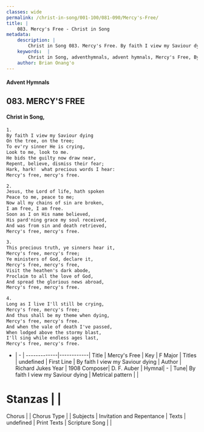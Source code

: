 ```yaml
---
classes: wide
permalink: /christ-in-song/001-100/081-090/Mercy's-Free/
title: |
    083. Mercy's Free - Christ in Song
metadata:
    description: |
        Christ in Song 083. Mercy's Free. By faith I view my Saviour dying On the tree, on the tree; To ev'ry sinner He is crying, Look to me, look to me. He bids the guilty now draw near, Repent, believe, dismiss their fear; Hark, hark!  what precious words I hear: Mercy's free, mercy's free.
    keywords:  |
        Christ in Song, adventhymnals, advent hymnals, Mercy's Free, By faith I view my Saviour dying. 
    author: Brian Onang'o
---
```


#### Advent Hymnals
## 083. MERCY'S FREE
####  Christ in Song,

```txt
1.
By faith I view my Saviour dying
On the tree, on the tree;
To ev'ry sinner He is crying,
Look to me, look to me.
He bids the guilty now draw near,
Repent, believe, dismiss their fear;
Hark, hark!  what precious words I hear:
Mercy's free, mercy's free.

2.
Jesus, the Lord of life, hath spoken
Peace to me, peace to me;
Now all my chains of sin are broken,
I am free, I am free.
Soon as I on His name believed,
His pard'ning grace my soul received,
And was from sin and death retrieved,
Mercy's free, mercy's free.

3.
This precious truth, ye sinners hear it,
Mercy's free, mercy's free;
Ye ministers of God, declare it,
Mercy's free, mercy's free,
Visit the heathen's dark abode,
Proclaim to all the love of God,
And spread the glorious news abroad,
Mercy's free, mercy's free.

4.
Long as I live I'll still be crying,
Mercy's free, mercy's free;
And thus shall be my theme when dying,
Mercy's free, mercy's free.
And when the vale of death I've passed,
When lodged above the stormy blast,
I'll sing while endless ages last,
Mercy's free, mercy's free.

```

- |   -  |
-------------|------------|
Title | Mercy's Free |
Key | F Major |
Titles | undefined |
First Line | By faith I view my Saviour dying |
Author | Richard Jukes
Year | 1908
Composer| D. F. Auber |
Hymnal|  - |
Tune| By faith I view my Saviour dying |
Metrical pattern | |
# Stanzas |  |
Chorus |  |
Chorus Type |  |
Subjects | Invitation and Repentance |
Texts | undefined |
Print Texts | 
Scripture Song |  |
    
